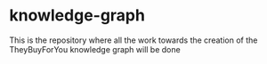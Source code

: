 # knowledge-graph
This is the repository where all the work towards the creation of the TheyBuyForYou knowledge graph will be done


